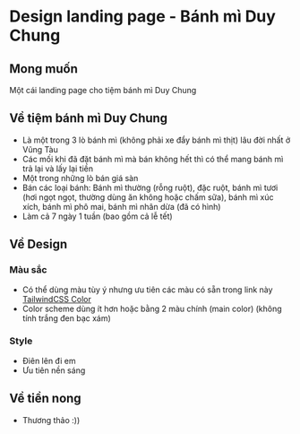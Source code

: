 # Design landing page - Bánh mì Duy Chung

## Mong muốn
Một cái landing page cho tiệm bánh mì Duy Chung

## Về tiệm bánh mì Duy Chung
- Là một trong 3 lò bánh mì (không phải xe đẩy bánh mì thịt) lâu đời nhất ở Vũng Tàu
- Các mối khi đã đặt bánh mì mà bán không hết thì có thể mang bánh mì trả lại và lấy lại tiền
- Một trong những lò bán giá sàn
- Bán các loại bánh: Bánh mì thường (rỗng ruột), đặc ruột, bánh mì tươi (hơi ngọt ngọt, thường dùng ăn không hoặc chấm sữa), bánh mì xúc xích, bánh mì phô mai, bánh mì nhân dừa (đã có hình)
- Làm cả 7 ngày 1 tuần (bao gồm cả lễ tết)

## Về Design
### Màu sắc
- Có thể dùng màu tùy ý nhưng ưu tiên các màu có sẵn trong link này [TailwindCSS Color](https://tailwindcss.com/docs/customizing-colors)
- Color scheme dùng ít hơn hoặc bằng 2 màu chính (main color) (không tính trắng đen bạc xám)

### Style
- Điên lên đi em
- Ưu tiên nền sáng

## Về tiền nong
- Thương thảo :))
